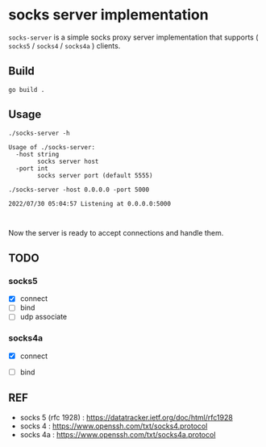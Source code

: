 
# socks server implementation
`socks-server` is a simple socks proxy server implementation that supports ( `socks5` / `socks4` / `socks4a` ) clients.
## Build

```
go build .
```
## Usage
```
./socks-server -h
```
```
Usage of ./socks-server:
  -host string
    	socks server host
  -port int
    	socks server port (default 5555)
```
```
./socks-server -host 0.0.0.0 -port 5000
```
```
2022/07/30 05:04:57 Listening at 0.0.0.0:5000



```
Now the server is ready to accept connections and handle them.

## TODO
### socks5
- [x]  connect
- [ ]  bind
- [ ]  udp associate

### socks4a
- [x]  connect
- [ ]  bind


## REF
* socks 5 (rfc 1928) : https://datatracker.ietf.org/doc/html/rfc1928
* socks 4 : https://www.openssh.com/txt/socks4.protocol
* socks 4a : https://www.openssh.com/txt/socks4a.protocol